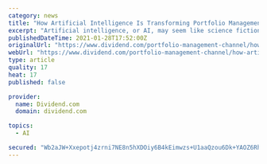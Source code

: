 ```yaml
---
category: news
title: "How Artificial Intelligence Is Transforming Portfolio Management"
excerpt: "Artificial intelligence, or AI, may seem like science fiction to many people, but recent breakthroughs are opening the door to new possibilities. The Rise of Big Data provided the raw materials; graphical processing units (GPUs) provided the hardware;"
publishedDateTime: 2021-01-28T17:52:00Z
originalUrl: "https://www.dividend.com/portfolio-management-channel/how-artificial-intelligence-is-transforming-portfolio-management/"
webUrl: "https://www.dividend.com/portfolio-management-channel/how-artificial-intelligence-is-transforming-portfolio-management/"
type: article
quality: 17
heat: 17
published: false

provider:
  name: Dividend.com
  domain: dividend.com

topics:
  - AI

secured: "Wb2aJW+Xxepotj4zrni7NE8n5hXDOiy6B4kEimwzs+U1aaQzou6Dk+YAOZ6Rh21NiFALtg5gokhTW/Uv9oSYa/udr9Sb2KMua/eEmdYG9oaH4N5QH9zga646xP2OpP+XoENvMI6VextZAytAXnx2iTYYNmcDkjD8QWtGafZCP7QHKF/5WOI3OeN1dFuFzjR/QS8IvUQhteu/tKOg//AZsEBv3AG9Jvo4IIPdL4xYC0g+Qyj/n0hga1uN234D98x9P2Xk1dovQk5BFoQhE8D6PHRAUMLOT66YDSj/zlQj9d3kblaQJl9iRmuhPxl1EwENO5PiRgzKzdwp7a5fnTsFkPMiIHlRCnh8pp9z8Xpf0Jg=;sXhXwak86FuZWNTlVNsOIg=="
---
```


